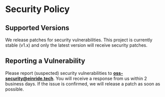 # Security Policy

## Supported Versions

We release patches for security vulnerabilities. This project is currently stable (v1.x) and only
the latest version will receive security patches.

## Reporting a Vulnerability

Please report (suspected) security vulnerabilities to
**[oss-security@einride.tech](mailto:oss-security@einride.tech)**. You will receive a response from
us within 2 business days. If the issue is confirmed, we will release a patch as soon as possible.
